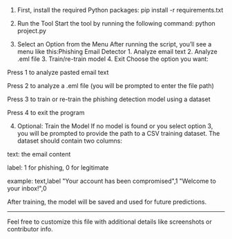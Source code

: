 1) First, install the required Python packages: pip install -r requirements.txt

2) Run the Tool
Start the tool by running the following command: python project.py

3) Select an Option from the Menu
After running the script, you’ll see a menu like this:Phishing Email Detector
                                                    1. Analyze email text
                                                    2. Analyze .eml file
                                                    3. Train/re-train model
                                                    4. Exit
Choose the option you want:

Press 1 to analyze pasted email text

Press 2 to analyze a .eml file (you will be prompted to enter the file path)

Press 3 to train or re-train the phishing detection model using a dataset

Press 4 to exit the program

4)  Optional: Train the Model
If no model is found or you select option 3, you will be prompted to provide the path to a CSV training dataset. The dataset should contain two columns:

text: the email content

label: 1 for phishing, 0 for legitimate

example: text,label
        "Your account has been compromised",1
        "Welcome to your inbox!",0


After training, the model will be saved and used for future predictions.

---

Feel free to customize this file with additional details like screenshots or contributor info.
